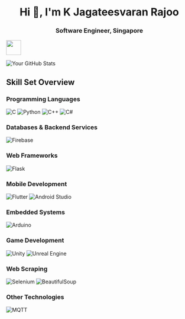 <h1 align="center">Hi 👋, I'm K Jagateesvaran Rajoo</h1>
<h3 align="center">Software Engineer, Singapore</h3>

<img height="40" src="https://raw.githubusercontent.com/innng/innng/master/assets/kyubey.gif"/>


![Your GitHub Stats](https://github-readme-stats.vercel.app/api?Jagatees=Jagatees&show_icons=true&count_private=true)

## Skill Set Overview

### Programming Languages
![C](https://img.shields.io/badge/C-A8B9CC?logo=c&logoColor=white&style=for-the-badge)
![Python](https://img.shields.io/badge/Python-3776AB?logo=python&logoColor=white&style=for-the-badge)
![C++](https://img.shields.io/badge/C++-00599C?logo=cplusplus&logoColor=white&style=for-the-badge)
![C#](https://img.shields.io/badge/C%23-239120?logo=csharp&logoColor=white&style=for-the-badge)

### Databases & Backend Services
![Firebase](https://img.shields.io/badge/Firebase-FFCA28?logo=firebase&logoColor=white&style=for-the-badge)

### Web Frameworks
![Flask](https://img.shields.io/badge/Flask-000000?style=for-the-badge&logo=flask&logoColor=white)

### Mobile Development
![Flutter](https://img.shields.io/badge/Flutter-02569B?logo=flutter&logoColor=white&style=for-the-badge)
![Android Studio](https://img.shields.io/badge/Android_Studio-3DDC84?logo=android-studio&logoColor=white&style=for-the-badge)

### Embedded Systems
![Arduino](https://img.shields.io/badge/Arduino-00979D?logo=arduino&logoColor=white&style=for-the-badge)

### Game Development
![Unity](https://img.shields.io/badge/Unity-000000?logo=unity&logoColor=white&style=for-the-badge)
![Unreal Engine](https://img.shields.io/badge/Unreal_Engine-313131?logo=unrealengine&logoColor=white&style=for-the-badge)

### Web Scraping
![Selenium](https://img.shields.io/badge/Selenium-43B02A?logo=selenium&logoColor=white&style=for-the-badge)
![BeautifulSoup](https://img.shields.io/badge/BeautifulSoup-3498DB?style=for-the-badge)

### Other Technologies
![MQTT](https://img.shields.io/badge/MQTT-3C5280?logo=eclipsemosquitto&logoColor=white&style=for-the-badge)
<!-- Add any additional technologies here -->






